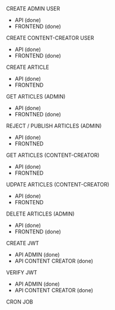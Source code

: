 CREATE ADMIN USER

- API (done)
- FRONTEND (done)

CREATE CONTENT-CREATOR USER

- API (done)
- FRONTEND (done)

CREATE ARTICLE

- API (done)
- FRONTEND

GET ARTICLES (ADMIN)

- API (done)
- FRONTNED (done)

REJECT / PUBLISH ARTICLES (ADMIN)

- API (done)
- FRONTNED

GET ARTICLES (CONTENT-CREATOR)

- API (done)
- FRONTNED

UDPATE ARTICLES (CONTENT-CREATOR)

- API (done)
- FRONTEND

DELETE ARTICLES (ADMIN)

- API (done)
- FRONTEND (done)

CREATE JWT

- API ADMIN (done)
- API CONTENT CREATOR (done)

VERIFY JWT

- API ADMIN (done)
- API CONTENT CREATOR (done)

CRON JOB
